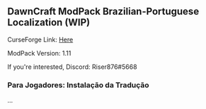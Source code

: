 ## DawnCraft ModPack Brazilian-Portuguese Localization (WIP)

CurseForge Link: [Here](https://www.curseforge.com/minecraft/modpacks/dawn-craft "DawnCraft - An Adventure RPG Modpack")

ModPack Version: 1.11

If you're interested, Discord: Riser876#5668

### Para Jogadores: Instalação da Tradução

 ...
